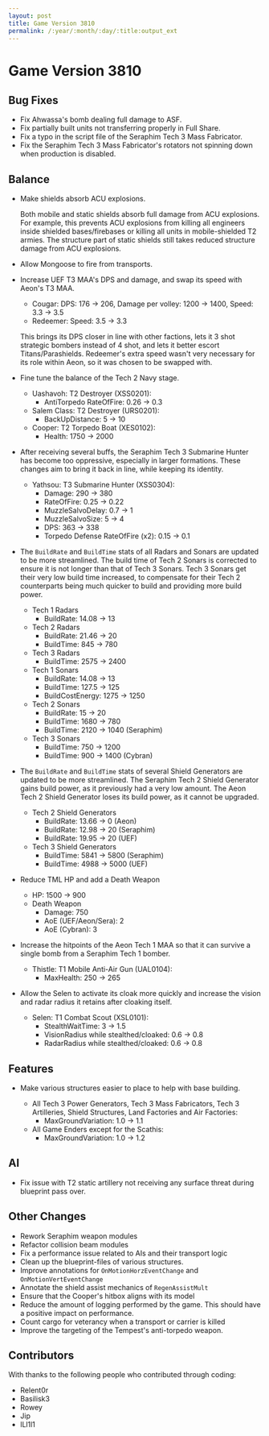 ```yaml
---
layout: post
title: Game Version 3810
permalink: /:year/:month/:day/:title:output_ext
---
```


# Game Version 3810

## Bug Fixes

- Fix Ahwassa's bomb dealing full damage to ASF.
- Fix partially built units not transferring properly in Full Share.
- Fix a typo in the script file of the Seraphim Tech 3 Mass Fabricator.
- Fix the Seraphim Tech 3 Mass Fabricator's rotators not spinning down when production is disabled.

## Balance

- Make shields absorb ACU explosions.

  Both mobile and static shields absorb full damage from ACU explosions. For example, this prevents ACU explosions from killing all engineers inside shielded bases/firebases or killing all units in mobile-shielded T2 armies.
  The structure part of static shields still takes reduced structure damage from ACU explosions.

- Allow Mongoose to fire from transports.

- Increase UEF T3 MAA's DPS and damage, and swap its speed with Aeon's T3 MAA.

  - Cougar: DPS: 176 -> 206, Damage per volley: 1200 -> 1400, Speed: 3.3 -> 3.5
  - Redeemer: Speed: 3.5 -> 3.3

  This brings its DPS closer in line with other factions, lets it 3 shot strategic bombers instead of 4 shot, and lets it better escort Titans/Parashields.
  Redeemer's extra speed wasn't very necessary for its role within Aeon, so it was chosen to be swapped with.

- Fine tune the balance of the Tech 2 Navy stage.

  - Uashavoh: T2 Destroyer (XSS0201):
    - AntiTorpedo RateOfFire: 0.26 -> 0.3
  - Salem Class: T2 Destroyer (URS0201):
    - BackUpDistance: 5 -> 10
  - Cooper: T2 Torpedo Boat (XES0102):
    - Health: 1750 -> 2000

- After receiving several buffs, the Seraphim Tech 3 Submarine Hunter has become too oppressive, especially in larger formations. These changes aim to bring it back in line, while keeping its identity.

  - Yathsou: T3 Submarine Hunter (XSS0304):
    - Damage: 290 -> 380
    - RateOfFire: 0.25 -> 0.22
    - MuzzleSalvoDelay: 0.7 -> 1
    - MuzzleSalvoSize: 5 -> 4
    - DPS: 363 -> 338
    - Torpedo Defense RateOfFire (x2): 0.15 -> 0.1

- The `BuildRate` and `BuildTime` stats of all Radars and Sonars are updated to be more streamlined. The build time of Tech 2 Sonars is corrected to ensure it is not longer than that of Tech 3 Sonars. Tech 3 Sonars get their very low build time increased, to compensate for their Tech 2 counterparts being much quicker to build and providing more build power.

  - Tech 1 Radars
    - BuildRate: 14.08 -> 13
  - Tech 2 Radars
    - BuildRate: 21.46 -> 20
    - BuildTime: 845 -> 780
  - Tech 3 Radars
    - BuildTime: 2575 -> 2400
  - Tech 1 Sonars
    - BuildRate: 14.08 -> 13
    - BuildTime: 127.5 -> 125
    - BuildCostEnergy: 1275 -> 1250
  - Tech 2 Sonars
    - BuildRate: 15 -> 20
    - BuildTime: 1680 -> 780
    - BuildTime: 2120 -> 1040 (Seraphim)
  - Tech 3 Sonars
    - BuildTime: 750 -> 1200
    - BuildTime: 900 -> 1400 (Cybran)

- The `BuildRate` and `BuildTime` stats of several Shield Generators are updated to be more streamlined. The Seraphim Tech 2 Shield Generator gains build power, as it previously had a very low amount. The Aeon Tech 2 Shield Generator loses its build power, as it cannot be upgraded.

  - Tech 2 Shield Generators
    - BuildRate: 13.66 -> 0 (Aeon)
    - BuildRate: 12.98 -> 20 (Seraphim)
    - BuildRate: 19.95 -> 20 (UEF)
  - Tech 3 Shield Generators
    - BuildTime: 5841 -> 5800 (Seraphim)
    - BuildTime: 4988 -> 5000 (UEF)

- Reduce TML HP and add a Death Weapon

  - HP: 1500 -> 900
  - Death Weapon
    - Damage: 750
    - AoE (UEF/Aeon/Sera): 2
    - AoE (Cybran): 3

- Increase the hitpoints of the Aeon Tech 1 MAA so that it can survive a single bomb from a Seraphim Tech 1 bomber.

  - Thistle: T1 Mobile Anti-Air Gun (UAL0104):
    - MaxHealth: 250 -> 265

- Allow the Selen to activate its cloak more quickly and increase the vision and radar radius it retains after cloaking itself.
  - Selen: T1 Combat Scout (XSL0101):
    - StealthWaitTime: 3 -> 1.5
    - VisionRadius while stealthed/cloaked: 0.6 -> 0.8
    - RadarRadius while stealthed/cloaked: 0.6 -> 0.8

## Features

- Make various structures easier to place to help with base building.

  - All Tech 3 Power Generators, Tech 3 Mass Fabricators, Tech 3 Artilleries, Shield Structures, Land Factories and Air Factories:
    - MaxGroundVariation: 1.0 -> 1.1
  - All Game Enders except for the Scathis:
    - MaxGroundVariation: 1.0 -> 1.2

## AI

- Fix issue with T2 static artillery not receiving any surface threat during blueprint pass over.

## Other Changes

- Rework Seraphim weapon modules
- Refactor collision beam modules
- Fix a performance issue related to AIs and their transport logic
- Clean up the blueprint-files of various structures.
- Improve annotations for `OnMotionHorzEventChange` and `OnMotionVertEventChange`
- Annotate the shield assist mechanics of `RegenAssistMult`
- Ensure that the Cooper's hitbox aligns with its model
- Reduce the amount of logging performed by the game. This should have a positive impact on performance.
- Count cargo for veterancy when a transport or carrier is killed
- Improve the targeting of the Tempest's anti-torpedo weapon.

## Contributors

With thanks to the following people who contributed through coding:

- Relent0r
- Basilisk3
- Rowey
- Jip
- lLl1l1
